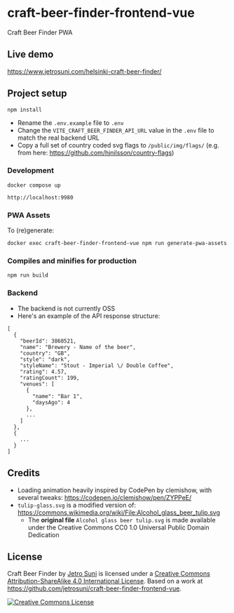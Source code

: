 # craft-beer-finder-frontend-vue

Craft Beer Finder PWA

## Live demo

https://www.jetrosuni.com/helsinki-craft-beer-finder/

## Project setup

```
npm install
```

- Rename the `.env.example` file to `.env`
- Change the `VITE_CRAFT_BEER_FINDER_API_URL` value in the `.env` file to match the real backend URL
- Copy a full set of country coded svg flags to `/public/img/flags/` (e.g. from here: https://github.com/hjnilsson/country-flags)

### Development

```
docker compose up
```

```
http://localhost:9980
```

### PWA Assets

To (re)generate:

```
docker exec craft-beer-finder-frontend-vue npm run generate-pwa-assets
```

### Compiles and minifies for production

```
npm run build
```

### Backend

- The backend is not currently OSS
- Here's an example of the API response structure:

```
[
  {
    "beerId": 3860521,
    "name": "Brewery - Name of the beer",
    "country": "GB",
    "style": "dark",
    "styleName": "Stout - Imperial \/ Double Coffee",
    "rating": 4.57,
    "ratingCount": 199,
    "venues": [
      {
        "name": "Bar 1",
        "daysAgo": 4
      },
      ...
    ]
  },
  {
    ...
  }
]
```

## Credits

- Loading animation heavily inspired by CodePen by clemishow, with several tweaks: https://codepen.io/clemishow/pen/ZYPPeE/
- `tulip-glass.svg` is a modified version of: https://commons.wikimedia.org/wiki/File:Alcohol_glass_beer_tulip.svg
  - The **original file** `Alcohol glass beer tulip.svg` is made available under the Creative Commons CC0 1.0 Universal Public Domain Dedication

## License

Craft Beer Finder by [Jetro Suni](https://www.jetrosuni.com) is licensed under a [Creative Commons Attribution-ShareAlike 4.0 International License](http://creativecommons.org/licenses/by-sa/4.0/).
Based on a work at https://github.com/jetrosuni/craft-beer-finder-frontend-vue.

<a rel="license" href="http://creativecommons.org/licenses/by-sa/4.0/"><img alt="Creative Commons License" style="border-width:0" src="https://i.creativecommons.org/l/by-sa/4.0/88x31.png" /></a>
